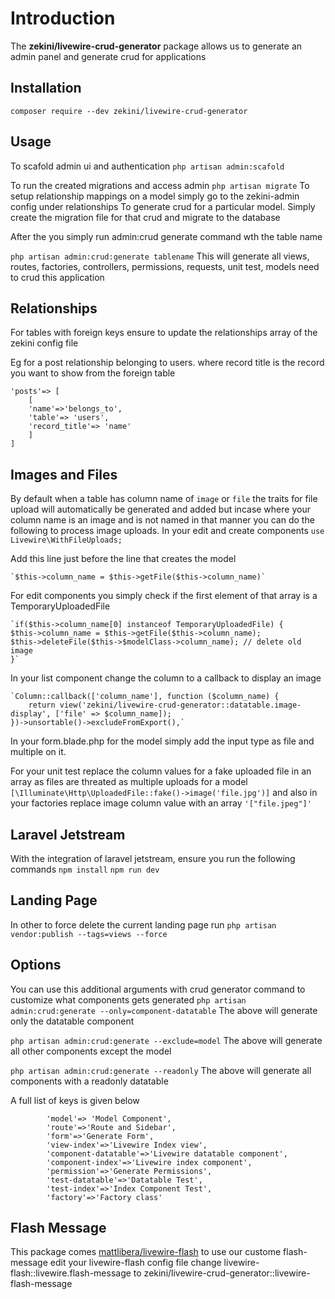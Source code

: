 
  

# Introduction

 
The **zekini/livewire-crud-generator** package allows us to generate an admin panel and generate crud for applications

 
## Installation

`composer require --dev zekini/livewire-crud-generator`

## Usage
To scafold admin ui and authentication
`php artisan admin:scafold`

To run the created migrations and access admin
`php artisan migrate`
To setup relationship mappings on a model simply go to the zekini-admin config under relationships
To generate crud for a particular model. Simply create the migration file for that crud and migrate to the database

After the you simply run admin:crud generate command wth the table name

`php artisan admin:crud:generate tablename`
This will generate all views, routes, factories, controllers, permissions, requests, unit test, models need to crud this application

## Relationships
For tables with foreign keys ensure to update the relationships array of the zekini config file

Eg for a post relationship belonging to users. where record title is the record you want to show from the foreign table

	'posts'=> [
		[
		'name'=>'belongs_to',
		'table'=> 'users',
		'record_title'=> 'name'
		]
	]

## Images and Files
By default when a table has  column name of `image` or `file` the traits for file upload will automatically be generated and added but incase where your column name is an image and is not named in that manner you can do the following to process image uploads.
In your edit and create components
	`use  Livewire\WithFileUploads;`
	
Add this line just before the line that creates the model
	
	`$this->column_name = $this->getFile($this->column_name)`
	
For edit components you simply check if the first element of that array is a TemporaryUploadedFile

	`if($this->column_name[0] instanceof TemporaryUploadedFile) {
	$this->column_name = $this->getFile($this->column_name);
	$this->deleteFile($this->$modelClass->column_name); // delete old image
	}`
In your list component change the column to a callback to display an image

    `Column::callback(['column_name'], function ($column_name) {
		return view('zekini/livewire-crud-generator::datatable.image-display', ['file' => $column_name]);
    })->unsortable()->excludeFromExport(),`

In your form.blade.php for the model simply add the input type as file and multiple on it.

For your unit test replace the column values for a fake uploaded file in an array as files are threated as multiple uploads for a model                 `[\Illuminate\Http\UploadedFile::fake()->image('file.jpg')]` 
and also in your factories replace image column value with an array `'["file.jpeg"]'`


## Laravel Jetstream
With the integration of laravel jetstream, ensure you run the following commands
`npm install`
`npm run dev`

## Landing Page
In other to force delete the current landing page run
`php artisan vendor:publish --tags=views --force`

## Options
You can use this additional arguments with crud generator command to customize what components gets generated
`php artisan admin:crud:generate --only=component-datatable`
The above will generate only the datatable component

`php artisan admin:crud:generate --exclude=model`
The above will generate all other components except the model

`php artisan admin:crud:generate --readonly`
The above will generate all components with a readonly datatable

A full list of keys is given below

            'model'=> 'Model Component',
            'route'=>'Route and Sidebar',
            'form'=>'Generate Form',
            'view-index'=>'Livewire Index view',
            'component-datatable'=>'Livewire datatable component',
            'component-index'=>'Livewire index component',
            'permission'=>'Generate Permissions',
            'test-datatable'=>'Datatable Test',
            'test-index'=>'Index Component Test',
            'factory'=>'Factory class'
            
## Flash Message
This package comes [mattlibera/livewire-flash](https://github.com/mattlibera/livewire-flash) to use our custome flash-message edit your livewire-flash config file change livewire-flash::livewire.flash-message to zekini/livewire-crud-generator::livewire-flash-message